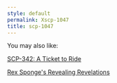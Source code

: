```yaml
---
style: default
permalink: Xscp-1047
title: scp-1047
---
```

You may also like:

[SCP-342: A Ticket to Ride](http://scp-wiki.net/scp-342)

[Rex Sponge's Revealing Revelations](http://scp-wiki.net/rex-sponge-s-revealing-revelations)
